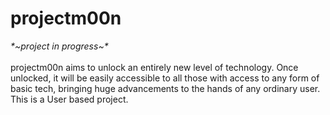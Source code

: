 <!DOCTYPE html>
<html>
<body>

<h1>projectm00n</h1>
  <p><i>*~project in progress~*</i><br></br> projectm00n aims to unlock an entirely new level of technology. Once unlocked, it will be easily accessible to all those with access to any form of basic tech, bringing huge advancements to the hands of any ordinary user. This is a User based project.</p>

</body>
</html>
